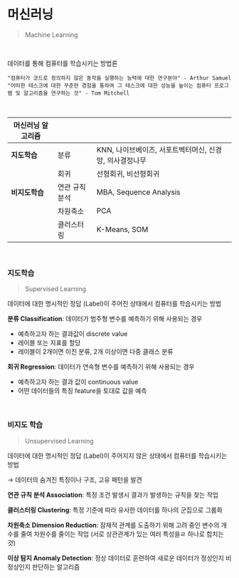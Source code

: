 # 머신러닝

> Machine Learning

<br>

데이터를 통해 컴퓨터를 학습시키는 방법론

```
"컴퓨터가 코드로 정의하지 않은 동작을 실행하는 능력에 대한 연구분야" - Arthur Samuel
"어떠한 테스크에 대한 꾸준한 경험을 통하여 그 테스크에 대한 성능을 높이는 컴퓨터 프로그램 및 알고리즘을 연구하는 것" - Tom Mitchell
```

<br>

| 머신러닝 알고리즘 |                |                                                         |
| ----------------- | -------------- | ------------------------------------------------------- |
| **지도학습**      | 분류           | KNN, 나이브베이즈, 서포트벡터머신, 신경망, 의사결정나무 |
|                   | 회귀           | 선형회귀, 비선형회귀                                    |
| **비지도학습**    | 연관 규칙 분석 | MBA, Sequence Analysis                                  |
|                   | 차원축소       | PCA                                                     |
|                   | 클러스터링     | K-Means, SOM                                            |

<br>

### 지도학습

> Supervised Learning

데이터에 대한 명시적인 정답 (Label)이 주어진 상태에서 컴퓨터를 학습시키는 방법

**분류 Classification**: 데이터가 범주형 변수를 예측하기 위해 사용되는 경우

- 예측하고자 하는 결과값이 discrete value
- 레이블 또는 지표를 할당
- 레이블이 2개이면 이진 분류, 2개 이상이면 다중 클래스 분류

**회귀 Regression**: 데이터가 연속형 변수를 예측하기 위해 사용되는 경우

- 예측하고자 하는 결과 값이 continuous value
- 어떤 데이터들의 특징 feature을 토대로 값을 예측

<br>

### 비지도 학습

> Unsupervised Learning

데이터에 대한 명시적인 정답 (Label)이 주어지지 않은 상태에서 컴퓨터를 학습시키는 방법

→ 데이터의 숨겨진 특징이나 구조, 고유 패턴을 발견

**연관 규칙 분석 Association**: 특정 조건 발생시 결과가 발생하는 규칙을 찾는 작업

**클러스터링 Clustering**: 특정 기준에 따라 유사한 데이터를 하나의 군집으로 그룹화

**차원축소 Dimension Reduction**: 잠재적 관계를 도출하기 위해 고려 중인 변수의 개수를 줄여 차원수를 줄이는 작업 (서로 상관관계가 있는 여러 특성을ㄹ 하나로 합치는 것)

**이상 탐지 Anomaly Detection**: 정상 데이터로 훈련하여 새로운 데이터가 정상인지 비정상인지 판단하는 알고리즘